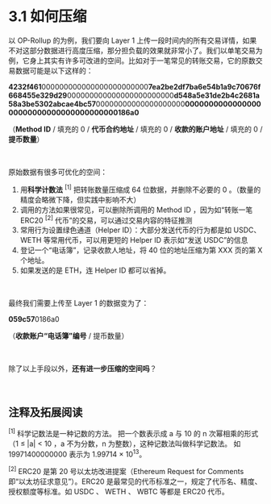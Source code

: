 # 3.1 如何压缩

以 OP-Rollup 的为例，我们要向 Layer 1 上传一段时间内的所有交易详情，如果不对这部分数据进行高度压缩，那分担负载的效果就非常小了。我们以单笔交易为例，它身上其实有许多可改进的空间。比如对于一笔常见的转账交易，它的原数交易数据可能是以下这样的：

**4232f461**000000000000000000000000**7ea2be2df7ba6e54b1a9c70676f668455e329d29**000000000000000000000000**d548a5e31de2b4c2681a58a3be5302abcae4bc57**00000000000000000000**000000000000000000000000000000000000000186a0**

（**Method ID** / 填充的 0 / **代币合约地址** / 填充的 0 / **收款的账户地址** / 填充的 0 / **提币数量**）

&nbsp;

原始数据有很多可优化的空间：

1. 用**科学计数法** <sup>[1]</sup> 把转账数量压缩成 64 位数据，并删除不必要的 0 。（数量的精度会略微下降，但实践中影响不大）
2. 调用的方法如果很常见，可以删除所调用的 Method ID ，因为如“转账一笔 ERC20 <sup>[2]</sup> 代币”的交易，可以通过交易内容的特征推测
3. 常用行为设置绿色通道（Helper ID）：大部分发送代币的行为都是如 USDC、WETH 等常用代币，可以用更短的 Helper ID 表示如“发送 USDC”的信息
4. 登记一个“电话簿”，记录收款人地址，将 40 位的地址压缩为第 XXX 页的第 X 个地址。
5. 如果发送的是 ETH，连 Helper ID 都可以省掉。

&nbsp;

最终我们需要上传至 Layer 1 的数据变为了：

**059c57**0186a0

（**收款账户“电话簿”编号** / 提币数量）

&nbsp;

 <CompressText />

除了以上手段以外，**还有进一步压缩的空间吗**？

&nbsp; 
## 注释及拓展阅读

<sup>[1]</sup> 科学记数法是一种记数的方法。 把一个数表示成 a 与 10 的 n 次幂相乘的形式（1 ≤ |a| < 10 ，a 不为分数，n 为整数），这种记数法叫做科学记数法。 如 19971400000000 表示为 1.99714 × 10<sup>13</sup>。

<sup>[2]</sup> ERC20 是第 20 号以太坊改进提案（Ethereum Request for Comments 即“以太坊征求意见”）。ERC20 是最常见的代币标准之一，规定了代币名、精度、授权额度等标准。如 USDC 、 WETH 、 WBTC 等都是 ERC20 代币。
